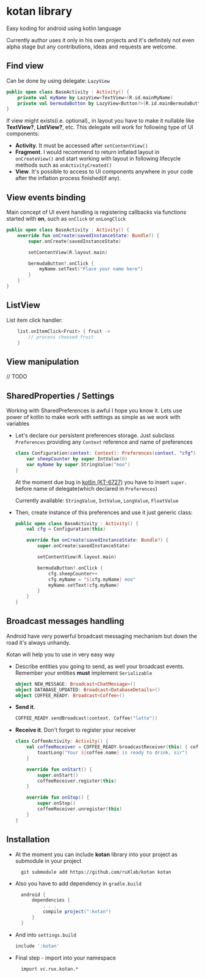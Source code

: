 kotan library
==========================

Easy koding for android using kotlin language

Currently author uses it only in his own projects and it's definitely not even alpha stage but any contributions, ideas
 and requests are welcome.

Find view
----------------------------
Can be done by using delegate: ```LazyView```

```kotlin
public open class BaseActivity : Activity() {
    private val myName by LazyView<TextView>(R.id.mainMyName)
    private val bermudaButton by LazyView<Button?>(R.id.mainBermudaButton)
}
```


If view might exists(i.e. optional)_ in layout you have to make it nullable like **TextView?**, **ListView?**, etc.
This delegate will work for following type of UI components:

* **Activity**. It must be accessed after ```setContentView()```
* **Fragment**. I would recommend to return inflated layout in ```onCreateView()``` and start working with layout in following
lifecycle methods such as ```onActivityCreated()```
* **View**. It's possible to access to UI components anywhere in your code after the inflation process finished(if any).

View events binding
---------------------------------

Main concept of UI event handling is registering callbacks via functions started with **on**, such as ```onClick``` or ```onLongClick```

```kotlin
public open class BaseActivity : Activity() {
    override fun onCreate(savedInstanceState: Bundle?) {
        super.onCreate(savedInstanceState)

        setContentView(R.layout.main)

        bermudaButton?.onClick {
            myName.setText("Place your name here")
        }
    }
}
```


ListView
-----------------

List item click handler:

```kotlin
    list.onItemClick<Fruit> { fruit ->
        // process choosed fruit
    }
```



View manipulation
------------------------------

// TODO





SharedProperties / Settings
------------------------------

Working with SharedPreferences is awful I hope you know it. Lets use power of kotlin to make work with settings as simple
as we work with variables


* Let's declare our persistent preferences storage. Just subclass ```Preferences``` providing
  any ```Context``` reference and name of preferences
    ```kotlin
    class Configuration(context: Context): Preferences(context, "cfg") {
        var sheepCounter by super.IntValue(0)
        var myName by super.StringValue("moo")
    }
    ```

  At the moment due bug in [kotlin (KT-6727)](https://youtrack.jetbrains.com/issue/KT-6727#comment=27-935290) you have to insert ```super.``` before name of delegate(which declared in ```Preferences```)

  Currently available: ```StringValue```, ```IntValue```, ```LongValue```, ```FloatValue```

* Then, create instance of this preferences and use it just generic class:
    ```kotlin
    public open class BaseActivity : Activity() {
        val cfg = Configuration(this)

        override fun onCreate(savedInstanceState: Bundle?) {
            super.onCreate(savedInstanceState)

            setContentView(R.layout.main)

            bermudaButton?.onClick {
                cfg.sheepCounter++
                cfg.myName = "${cfg.myName} moo"
                myName.setText(cfg.myName)
            }
        }
    }
    ```


Broadcast messages handling
--------------

Android have very powerful broadcast messaging mechanism but down the road it's always unhandy.

Kotan will help you to use in very easy way

* Describe entities you going to send, as well your broadcast events. Remember your entities **must** implement ```Serializable```
    ```kotlin
    object NEW_MESSAGE: Broadcast<ChatMessage>()
    object DATABASE_UPDATED: Broadcast<DatabaseDetails>()
    object COFFEE_READY: Broadcast<Coffee>()
    ```

* **Send it**.
    ```kotlin
    COFFEE_READY.sendBroadcast(context, Coffee("latte"))
    ```

* **Receive it**. Don't forget to register your receiver
    ```kotlin
    class CoffeeActivity: Activity() {
        val coffeeReceiver = COFFEE_READY.broadcastReceiver(this) { coffee ->
            toastLong("Your ${coffee.name} is ready to drink, sir")
        }

        override fun onStart() {
            super.onStart()
            coffeeReceiver.register(this)
        }

        override fun onStop() {
            super.onStop()
            coffeeReceiver.unregister(this)
        }
    }
    ```


Installation
----------------

* At the moment you can include **kotan** library into your project as submodule in your project
    
        git submodule add https://github.com/ruXlab/kotan kotan


* Also you have to add dependency in ```gradle.build```
  ```gradle
    android {
        dependencies {
            . . .
            compile project(":kotan")
        }
    }
  ```
* And into ```settings.build```
  ```gradle
  include ':kotan'
  ```
    
* Final step - import into your namespace
    
        import vc.rux.kotan.*
